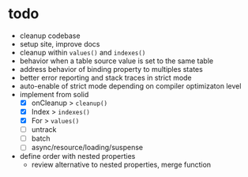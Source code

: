 # todo

- cleanup codebase
- setup site, improve docs
- cleanup within `values()` and `indexes()`
- behavior when a table source value is set to the same table
- address behavior of binding property to multiples states
- better error reporting and stack traces in strict mode
- auto-enable of strict mode depending on compiler optimizaton level
- implement from solid
  - [x] onCleanup > `cleanup()`
  - [x] Index > `indexes()`
  - [x] For > `values()`
  - [ ] untrack
  - [ ] batch
  - [ ] async/resource/loading/suspense
- define order with nested properties
  - review alternative to nested properties, merge function
